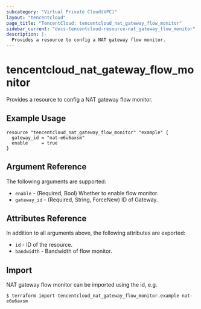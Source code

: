 ```yaml
---
subcategory: "Virtual Private Cloud(VPC)"
layout: "tencentcloud"
page_title: "TencentCloud: tencentcloud_nat_gateway_flow_monitor"
sidebar_current: "docs-tencentcloud-resource-nat_gateway_flow_monitor"
description: |-
  Provides a resource to config a NAT gateway flow monitor.
---
```


# tencentcloud_nat_gateway_flow_monitor

Provides a resource to config a NAT gateway flow monitor.

## Example Usage

```hcl
resource "tencentcloud_nat_gateway_flow_monitor" "example" {
  gateway_id = "nat-e6u6axsm"
  enable     = true
}
```

## Argument Reference

The following arguments are supported:

* `enable` - (Required, Bool) Whether to enable flow monitor.
* `gateway_id` - (Required, String, ForceNew) ID of Gateway.

## Attributes Reference

In addition to all arguments above, the following attributes are exported:

* `id` - ID of the resource.
* `bandwidth` - Bandwidth of flow monitor.


## Import

NAT gateway flow monitor can be imported using the id, e.g.

```
$ terraform import tencentcloud_nat_gateway_flow_monitor.example nat-e6u6axsm
```

